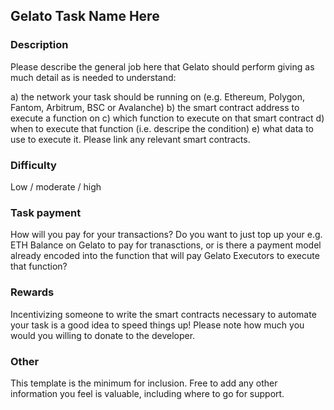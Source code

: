 ## Gelato Task Name Here

### Description

Please describe the general job here that Gelato should perform giving as much detail as is needed to understand:

a) the network your task should be running on (e.g. Ethereum, Polygon, Fantom, Arbitrum, BSC or Avalanche)
b) the smart contract address to execute a function on
c) which function to execute on that smart contract
d) when to execute that function (i.e. descripe the condition)
e) what data to use to execute it. Please link any relevant smart contracts.

### Difficulty

Low / moderate / high

### Task payment

How will you pay for your transactions? Do you want to just top up your e.g. ETH Balance on Gelato to pay for tranasctions, or is there a payment model already encoded into the function that will pay Gelato Executors to execute that function? 

### Rewards

Incentivizing someone to write the smart contracts necessary to automate your task is a good idea to speed things up! Please note how much you would you willing to donate to the developer.

### Other

This template is the minimum for inclusion. Free to add any other information you feel is valuable, including where to go for support.